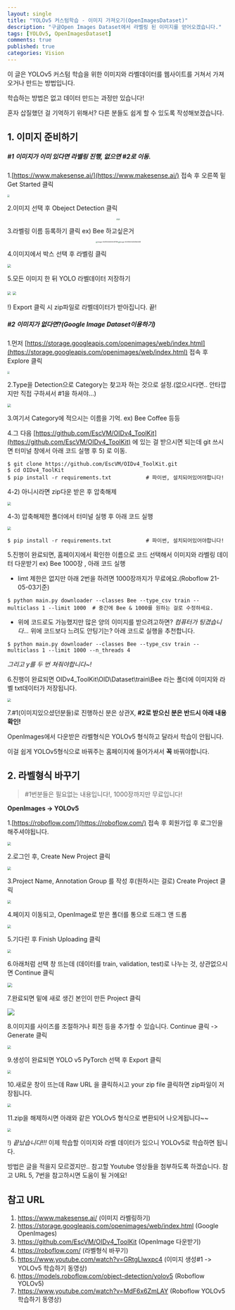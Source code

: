 ```yaml
---
layout: single
title: "YOLOv5 커스텀학습 - 이미지 가져오기(OpenImagesDataset)"
description: "구글Open Images Dataset에서 라벨링 된 이미지를 얻어오겠습니다."
tags: [YOLOv5, OpenImagesDataset]
comments: true
published: true
categories: Vision
---
```

이 글은 YOLOv5 커스텀 학습을 위한 이미지와 라벨데이터를 웹사이트를 거쳐서 가져오거나 만드는 방법입니다.

학습하는 방법은 없고 데이터 만드는 과정만 있습니다!

혼자 삽질했던 걸 기억하기 위해서? 다른 분들도 쉽게 할 수 있도록 작성해보겠습니다.

## 1. 이미지 준비하기

##### #1 이미지가 이미 있다면 라벨링 진행, 없으면 #2로 이동.

1.[https://www.makesense.ai/](https://www.makesense.ai/) 접속 후 오른쪽 밑 Get Started 클릭

<img  src="\assets\images\2021-05-03\Make Sense - www.makesense.ai.png" style="zoom: 33%;" />

2.이미지 선택 후 Obeject Detection 클릭

<p align="center"><img src="\assets\images\2021-05-03\Make Sense - www.makesense.ai2.png" style="zoom:25%;" /><img src="\assets\images\2021-05-03\Make Sense - www.makesense.ai3.png" style="zoom:25%;" /></p>

3.라벨링 이름 등록하기 클릭 ex) Bee 하고싶은거

<p align="center"><img src="\assets\images\2021-05-03\Make Sense - www.makesense.ai4.png" alt="image-20210503203231796" style="zoom:25%;" /><img src="\assets\images\2021-05-03\Make Sense - www.makesense.ai5.png" alt="image-20210503203354508" style="zoom:25%;" /></p>

4.이미지에서 박스 선택 후 라벨링 클릭

<img src="\assets\images\2021-05-03\Make Sense - www.makesense.ai6.png" style="zoom: 50%;" />

5.모든 이미지 한 뒤 YOLO 라벨데이터 저장하기

<img src="\assets\images\2021-05-03\Make Sense - www.makesense.ai7.png" style="zoom:50%;" />

<img src="\assets\images\2021-05-03\Make Sense - www.makesense.ai8.png" style="zoom:50%;" />

!) Export 클릭 시 zip파일로 라벨데이터가 받아집니다. 끝!

##### #2 이미지가 없다면?(Google Image Dataset이용하기)

1.먼저 [https://storage.googleapis.com/openimages/web/index.html](https://storage.googleapis.com/openimages/web/index.html) 접속 후 Explore 클릭

<img src="\assets\images\2021-05-03\Open Image Dataset1.PNG" style="zoom: 33%;" />

2.Type을 Detection으로 Category는 찾고자 하는 것으로 설정.(없으시다면.. 안타깝지만 직접 구하셔서 #1을 하셔야...)

<img src="\assets\images\2021-05-03\Open Image Dataset2.PNG" style="zoom:50%;" />

3.여기서 Category에 적으시는 이름을 기억. ex) Bee Coffee 등등

4.그 다음 [https://github.com/EscVM/OIDv4_ToolKit](https://github.com/EscVM/OIDv4_ToolKit) 에 있는 걸 받으시면 되는데 git 쓰시면 터미널 창에서 아래 코드 실행 후 5) 로 이동.

```
$ git clone https://github.com/EscVM/OIDv4_ToolKit.git
$ cd OIDv4_ToolKit
$ pip install -r requirements.txt			# 파이썬, 설치되어있어야합니다!
```

4-2) 아니시라면 zip다운 받은 후 압축해제

<img src="\assets\images\2021-05-03\OIDv4Toolkit.PNG" style="zoom:50%;" />

4-3) 압축해제한 폴더에서 터미널 실행 후 아래 코드 실행

<img src="\assets\images\2021-05-03\Powershell.PNG" style="zoom:50%;" />


```
$ pip install -r requirements.txt			# 파이썬, 설치되어있어야합니다!
```

5.진행이 완료되면, 홈페이지에서 확인한 이름으로 코드 선택해서 이미지와 라벨링 데이터 다운받기 ex) Bee 1000장 , 아래 코드 실행

- limt 제한은 없지만 아래 2번을 하려면 1000장까지가 무료에요.(Roboflow 21-05-03기준)

```
$ python main.py downloader --classes Bee --type_csv train --multiclass 1 --limit 1000	# 중간에 Bee & 1000를 원하는 걸로 수정하세요.
```

- 위에 코드로도 가능했지만 많은 양의 이미지를 받으려고하면? _컴퓨터가 팅겼습니다..._ 위에 코드보다 느려도 안팅기는? 아래 코드로 실행을 추천합니다.

```
$ python main.py downloader --classes Bee --type_csv train --multiclass 1 --limit 1000 --n_threads 4
```

_그리고 y를 두 번 쳐줘야합니다~!_

6.진행이 완료되면 OIDv4_ToolKit\OID\Dataset\train\Bee 라는 폴더에 이미지와 라벨 txt데이터가 저장됩니다.

<img src="\assets\images\2021-05-03\Powershell2.PNG" style="zoom:50%;" />

7.#1(이미지있으셨던분들)로 진행하신 분은 상관X, **#2로 받으신 분은 반드시 아래 내용확인!**

OpenImages에서 다운받은 라벨형식은 YOLOv5 형식하고 달라서 학습이 안됩니다.

이걸 쉽게 YOLOv5형식으로 바꿔주는 홈페이지에 들어가셔서 **꼭** 바꿔야합니다.

## 2. 라벨형식 바꾸기

> #1번분들은 필요없는 내용입니다!, 1000장까지만 무료입니다!

**OpenImages -> YOLOv5**

1.[https://roboflow.com/](https://roboflow.com/) 접속 후 회원가입 후 로그인을 해주셔야됩니다.

<img src="\assets\images\2021-05-03\roboflow1.PNG" style="zoom:50%;" />

2.로그인 후, Create New Project 클릭

<img src="\assets\images\2021-05-03\roboflow2.PNG" style="zoom:50%;" />

3.Project Name, Annotation Group 를 작성 후(원하시는 걸로) Create Project 클릭

<img src="\assets\images\2021-05-03\roboflow3.PNG" style="zoom:50%;" />

4.페이지 이동되고, OpenImage로 받은 폴더를 통으로 드래그 앤 드롭

<img src="\assets\images\2021-05-03\roboflow4.PNG" style="zoom:50%;" />

5.기다린 후 Finish Uploading 클릭

<img src="\assets\images\2021-05-03\roboflow5.PNG" style="zoom:50%;" />

6.아래처럼 선택 창 뜨는데 (데이터를 train, validation, test)로 나누는 것, 상관없으시면 Continue 클릭

<img src="\assets\images\2021-05-03\roboflow6.PNG" style="zoom: 67%;" />

7.완료되면 밑에 새로 생긴 본인이 만든 Project 클릭

![](\assets\images\2021-05-03\roboflow7.PNG)

8.이미지를 사이즈를 조절하거나 회전 등을 추가할 수 있습니다. Continue 클릭 -> Generate 클릭

<img src="\assets\images\2021-05-03\roboflow8.PNG" style="zoom:50%;" />

9.생성이 완료되면 YOLO v5 PyTorch 선택 후 Export 클릭

<img src="\assets\images\2021-05-03\roboflow9.PNG" style="zoom:50%;" />

10.새로운 창이 뜨는데 Raw URL 을 클릭하시고 your zip file 클릭하면 zip파일이 저장됩니다.

<img src="\assets\images\2021-05-03\roboflow10.PNG" style="zoom:50%;" />

11.zip을 해제하시면 아래와 같은 YOLOv5 형식으로 변환되어 나오게됩니다~~

<img src="\assets\images\2021-05-03\roboflow11.PNG" style="zoom:50%;" />

!) _끝났습니다!!!_ 이제 학습할 이미지와 라벨 데이터가 있으니 YOLOv5로 학습하면 됩니다.

방법은 글을 적을지 모르겠지만.. 참고할 Youtube 영상들을 첨부하도록 하겠습니다. 참고 URL 5, 7번을 참고하시면 도움이 될 거에요!

## 참고 URL

1. https://www.makesense.ai/ (이미지 라벨링하기)
2. https://storage.googleapis.com/openimages/web/index.html (Google OpenImages)
3. https://github.com/EscVM/OIDv4_ToolKit (OpenImage 다운받기)
4. https://roboflow.com/ (라벨형식 바꾸기)
5. https://www.youtube.com/watch?v=GRtgLlwxpc4 (이미지 생성#1 -> YOLOv5 학습하기 동영상)
6. https://models.roboflow.com/object-detection/yolov5 (Roboflow YOLOv5)
7. https://www.youtube.com/watch?v=MdF6x6ZmLAY (Roboflow YOLOv5학습하기 동영상)
